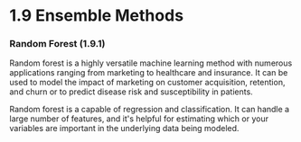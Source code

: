 1.9 Ensemble Methods
========================

### Random Forest (1.9.1)
Random forest is a highly versatile machine learning method with numerous applications ranging from marketing to healthcare and insurance. It can be used to model the impact of marketing on customer acquisition, retention, and churn or to predict disease risk and susceptibility in patients.

Random forest is a capable of regression and classification. It can handle a large number of features, and it's helpful for estimating which or your variables are important in the underlying data being modeled.
